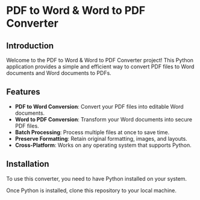 # PDF to Word & Word to PDF Converter

## Introduction
Welcome to the PDF to Word & Word to PDF Converter project! This Python application provides a simple and efficient way to convert PDF files to Word documents and Word documents to PDFs.

## Features
- **PDF to Word Conversion**: Convert your PDF files into editable Word documents.
- **Word to PDF Conversion**: Transform your Word documents into secure PDF files.
- **Batch Processing**: Process multiple files at once to save time.
- **Preserve Formatting**: Retain original formatting, images, and layouts.
- **Cross-Platform**: Works on any operating system that supports Python.

## Installation
To use this converter, you need to have Python installed on your system. 

Once Python is installed, clone this repository to your local machine.
